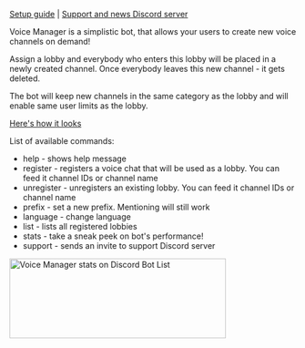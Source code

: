 [Setup guide](https://github.com/BestMordaEver/Voice-Manager/wiki/How-to-set-up-Voice-Manager) | [Support and news Discord server](https://discord.gg/tqj6jvT)

Voice Manager is a simplistic bot, that allows your users to create new voice channels on demand!

Assign a lobby and everybody who enters this lobby will be placed in a newly created channel. Once everybody leaves this new channel - it gets deleted.

The bot will keep new channels in the same category as the lobby and will enable same user limits as the lobby.

[Here's how it looks](https://i.imgur.com/xNKVC2B.mp4)

List of available commands:
- help - shows help message
- register - registers a voice chat that will be used as a lobby. You can feed it channel IDs or channel name
- unregister - unregisters an existing lobby. You can feed it channel IDs or channel name
- prefix - set a new prefix. Mentioning will still work
- language - change language
- list - lists all registered lobbies
- stats - take a sneak peek on bot's performance!
- support - sends an invite to support Discord server

<a href="https://discordbotlist.com/bots/601347755046076427">
	<img 
		width="380" 
		height="140" 
		src="https://discordbotlist.com/bots/601347755046076427/widget" 
		alt="Voice Manager stats on Discord Bot List">
</a>
